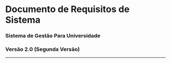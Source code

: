 # Documento de Requisitos de Sistema
### Sistema de Gestão Para Universidade
### Versão 2.0 (Segunda Versão)
---
